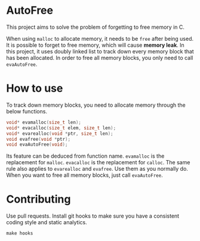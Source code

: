 # AutoFree
This project aims to solve the problem of forgetting to free memory in C.

When using `malloc` to allocate memory, it needs to be `free` after being used.
It is possible to forget to free memory, which will cause **memory leak**.
In this project, it uses doubly linked list to track down every memory block that has been allocated.
In order to free all memory blocks, you only need to call `evaAutoFree`.

# How to use
To track down memory blocks, you need to allocate memory through the below functions.
```c
void* evamalloc(size_t len);
void* evacalloc(size_t elem, size_t len);
void* evarealloc(void *ptr, size_t len);
void evafree(void *ptr);
void evaAutoFree(void);
```
Its feature can be deduced from function name. 
`evamalloc` is the replacement for `malloc`. `evacalloc` is the replacement for `calloc`. The same rule also applies to `evarealloc` and `evafree`.
Use them as you normally do. When you want to free all memory blocks, just call `evaAutoFree`.

# Contributing
Use pull requests.
Install git hooks to make sure you have a consistent coding style and static analytics.
```shell
make hooks
```